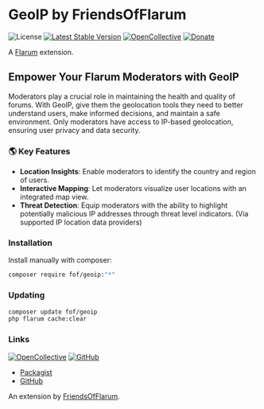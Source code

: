# GeoIP by FriendsOfFlarum

![License](https://img.shields.io/badge/license-MIT-blue.svg) [![Latest Stable Version](https://img.shields.io/packagist/v/fof/geoip.svg)](https://packagist.org/packages/fof/geoip) [![OpenCollective](https://img.shields.io/badge/opencollective-fof-blue.svg)](https://opencollective.com/fof/donate)  [![Donate](https://img.shields.io/badge/donate-datitisev-important.svg)](https://datitisev.me/donate)

A [Flarum](http://flarum.org) extension.

## Empower Your Flarum Moderators with GeoIP

Moderators play a crucial role in maintaining the health and quality of forums. With GeoIP, give them the geolocation tools they need to better understand users, make informed decisions, and maintain a safe environment. Only moderators have access to IP-based geolocation, ensuring user privacy and data security.

### 🌎 Key Features
- **Location Insights**: Enable moderators to identify the country and region of users.
- **Interactive Mapping**: Let moderators visualize user locations with an integrated map view.
- **Threat Detection**: Equip moderators with the ability to highlight potentially malicious IP addresses through threat level indicators. (Via supported IP location data providers)

### Installation

Install manually with composer:

```sh
composer require fof/geoip:"*"
```

### Updating

```sh
composer update fof/geoip
php flarum cache:clear
```

### Links

[![OpenCollective](https://img.shields.io/badge/donate-friendsofflarum-44AEE5?style=for-the-badge&logo=open-collective)](https://opencollective.com/fof/donate) [![GitHub](https://img.shields.io/badge/donate-datitisev-ea4aaa?style=for-the-badge&logo=github)](https://datitisev.me/donate/github)

- [Packagist](https://packagist.org/packages/fof/geoip)
- [GitHub](https://github.com/FriendsOfFlarum/geoip)

An extension by [FriendsOfFlarum](https://github.com/FriendsOfFlarum).
